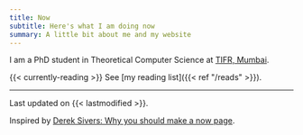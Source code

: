 ```yaml
---
title: Now 
subtitle: Here's what I am doing now
summary: A little bit about me and my website
---
```


I am a PhD student in Theoretical Computer Science at [TIFR, Mumbai](https://www.tifr.res.in/). 

{{< currently-reading >}}
See [my reading list]({{< ref "/reads" >}}).

---

Last updated on {{< lastmodified >}}.  

Inspired by [Derek Sivers: Why you should make a now page](https://sive.rs/now).